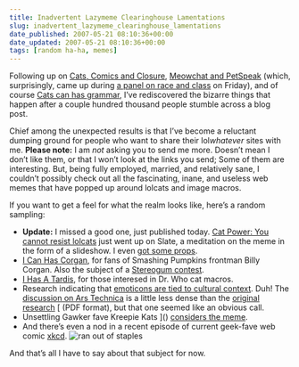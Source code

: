```yaml
---
title: Inadvertent Lazymeme Clearinghouse Lamentations
slug: inadvertent_lazymeme_clearinghouse_lamentations
date_published: 2007-05-21 08:10:36+00:00
date_updated: 2007-05-21 08:10:36+00:00
tags: [random ha-ha, memes]
---
```

Following up on [Cats, Comics and Closure](/2007/04/cats-comics-and.html), [Meowchat and PetSpeak](/2007/04/meowchat-and-pe.html) (which, surprisingly, came up during [a panel on race and class](http://pdf2007.confabb.com/conferences/PDF2007/sessions/5556/details) on Friday), and of course [Cats can has grammar](/2007/04/cats-can-has-gr.html), I’ve rediscovered the bizarre things that happen after a couple hundred thousand people stumble across a blog post.

Chief among the unexpected results is that I’ve become a reluctant dumping ground for people who want to share their lol*whatever* sites with me. **Please note:** I am *not* asking you to send me more. Doesn’t mean I don’t like them, or that I won’t look at the links you send; Some of them are interesting. But, being fully employed, married, and relatively sane, I couldn’t possibly check out all the fascinating, inane, and useless web memes that have popped up around lolcats and image macros.

If you want to get a feel for what the realm looks like, here’s a random sampling:

- **Update:** I missed a good one, just published today. [Cat Power: You cannot resist lolcats](http://www.slate.com/id/2166338/) just went up on Slate, a meditation on the meme in the form of a slideshow. I even [got some props](http://www.slate.com/id/2166338/slideshow/2166369/fs/0//entry/2166376).
- [I Can Has Corgan](http://icanhascorgan.blogspot.com/), for fans of Smashing Pumpkins frontman Billy Corgan. Also the subject of a [Stereogum contest](http://www.stereogum.com/archives/photoshop-this/stereogums-lolzeitgeist-photo-contest.html).
- [I Has A Tardis](http://community.livejournal.com/ihasatardis/), for those interesed in Dr. Who cat macros.
- Research indicating that [emoticons are tied to cultural context](http://www.sciencedirect.com/science?_ob=ArticleURL&amp;_udi=B6WJB-4JT38WP-1&amp;_user=10&amp;_coverDate=03%2F31%2F2007&amp;_rdoc=1&amp;_fmt=&amp;_orig=search&amp;_sort=d&amp;view=c&amp;_acct=C000050221&amp;_version=1&amp;_urlVersion=0&amp;_userid=10&amp;md5=fdf2602bea942cf42f24c9e0647165b8). Duh! The [discussion on Ars Technica](http://arstechnica.com/news.ars/post/20070514-emoticons-carry-cultural-baggage.html) is a little less dense than the [original research](http://lynx.let.hokudai.ac.jp/~myuki/paper/Yuki_Face_paper_JESP.pdf) [ (PDF format), but that one seemed like an obvious call.
- Unsettling Gawker fave Kreepie Kats ]() [considers the meme](http://gawker.com/news/kreepie-kats/u-cant-has-cheezburger-259653.php).
- And there’s even a nod in a recent episode of current geek-fave web comic [xkcd](http://xkcd.com/c262.html).
![ran out of staples](/images/in_ur_reality.png)

And that’s all I have to say about that subject for now.
